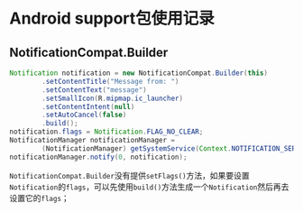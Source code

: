 # Android support包使用记录

## NotificationCompat.Builder

```java
Notification notification = new NotificationCompat.Builder(this)
        .setContentTitle("Message from: ")
        .setContentText("message")
        .setSmallIcon(R.mipmap.ic_launcher)
        .setContentIntent(null)
        .setAutoCancel(false)
        .build();
notification.flags = Notification.FLAG_NO_CLEAR;
NotificationManager notificationManager =
        (NotificationManager) getSystemService(Context.NOTIFICATION_SERVICE);
notificationManager.notify(0, notification);
```
`NotificationCompat.Builder`没有提供`setFlags()`方法，如果要设置`Notification`的`flags`，可以先使用`build()`方法生成一个`Notification`然后再去设置它的`flags`；



